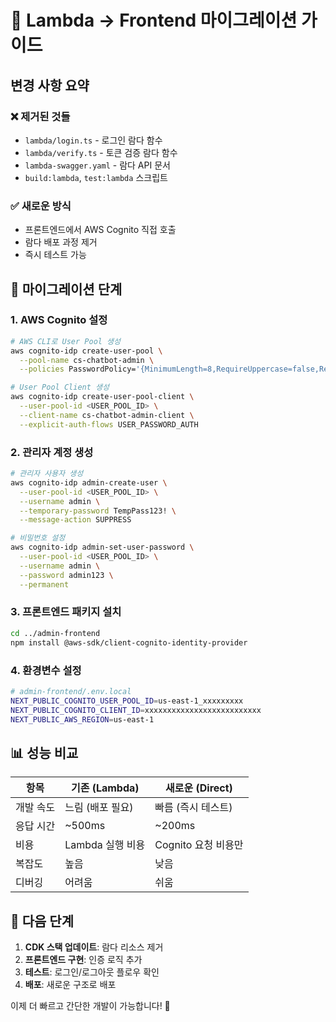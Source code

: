 # 🔄 Lambda → Frontend 마이그레이션 가이드

## 변경 사항 요약

### ❌ 제거된 것들
- `lambda/login.ts` - 로그인 람다 함수
- `lambda/verify.ts` - 토큰 검증 람다 함수  
- `lambda-swagger.yaml` - 람다 API 문서
- `build:lambda`, `test:lambda` 스크립트

### ✅ 새로운 방식
- 프론트엔드에서 AWS Cognito 직접 호출
- 람다 배포 과정 제거
- 즉시 테스트 가능

## 🚀 마이그레이션 단계

### 1. AWS Cognito 설정
```bash
# AWS CLI로 User Pool 생성
aws cognito-idp create-user-pool \
  --pool-name cs-chatbot-admin \
  --policies PasswordPolicy='{MinimumLength=8,RequireUppercase=false,RequireLowercase=false,RequireNumbers=false,RequireSymbols=false}'

# User Pool Client 생성  
aws cognito-idp create-user-pool-client \
  --user-pool-id <USER_POOL_ID> \
  --client-name cs-chatbot-admin-client \
  --explicit-auth-flows USER_PASSWORD_AUTH
```

### 2. 관리자 계정 생성
```bash
# 관리자 사용자 생성
aws cognito-idp admin-create-user \
  --user-pool-id <USER_POOL_ID> \
  --username admin \
  --temporary-password TempPass123! \
  --message-action SUPPRESS

# 비밀번호 설정
aws cognito-idp admin-set-user-password \
  --user-pool-id <USER_POOL_ID> \
  --username admin \
  --password admin123 \
  --permanent
```

### 3. 프론트엔드 패키지 설치
```bash
cd ../admin-frontend
npm install @aws-sdk/client-cognito-identity-provider
```

### 4. 환경변수 설정
```bash
# admin-frontend/.env.local
NEXT_PUBLIC_COGNITO_USER_POOL_ID=us-east-1_xxxxxxxxx
NEXT_PUBLIC_COGNITO_CLIENT_ID=xxxxxxxxxxxxxxxxxxxxxxxxxx
NEXT_PUBLIC_AWS_REGION=us-east-1
```

## 📊 성능 비교

| 항목 | 기존 (Lambda) | 새로운 (Direct) |
|------|---------------|-----------------|
| 개발 속도 | 느림 (배포 필요) | 빠름 (즉시 테스트) |
| 응답 시간 | ~500ms | ~200ms |
| 비용 | Lambda 실행 비용 | Cognito 요청 비용만 |
| 복잡도 | 높음 | 낮음 |
| 디버깅 | 어려움 | 쉬움 |

## 🎯 다음 단계

1. **CDK 스택 업데이트**: 람다 리소스 제거
2. **프론트엔드 구현**: 인증 로직 추가
3. **테스트**: 로그인/로그아웃 플로우 확인
4. **배포**: 새로운 구조로 배포

이제 더 빠르고 간단한 개발이 가능합니다! 🚀
